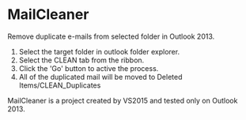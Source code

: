 # MailCleaner

Remove duplicate e-mails from selected folder in Outlook 2013.

1. Select the target folder in outlook folder explorer.
2. Select the CLEAN tab from the ribbon.
3. Click the 'Go' button to active the process.
4. All of the duplicated mail will be moved to Deleted Items/CLEAN_Duplicates

MailCleaner is a project created by VS2015 and tested only on Outlook 2013.
